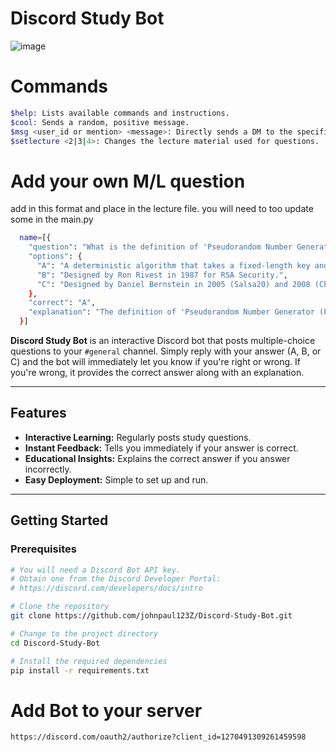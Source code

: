 # Discord Study Bot
![image](https://github.com/user-attachments/assets/81f1fcce-2542-4c35-ad62-51b094209432)


# Commands 
```sh
$help: Lists available commands and instructions.
$cool: Sends a random, positive message.
$msg <user_id or mention> <message>: Directly sends a DM to the specified user.
$setlecture <2|3|4>: Changes the lecture material used for questions.

```
# Add your own M/L question
add in this format and place in the lecture file. you will need to too update some in the main.py
```sh
  name=[{
    "question": "What is the definition of 'Pseudorandom Number Generator (PRNG)'?",
    "options": {
      "A": "A deterministic algorithm that takes a fixed-length key and produces a pseudorandom bit sequence.",
      "B": "Designed by Ron Rivest in 1987 for RSA Security.",
      "C": "Designed by Daniel Bernstein in 2005 (Salsa20) and 2008 (ChaCha20)."
    },
    "correct": "A",
    "explanation": "The definition of 'Pseudorandom Number Generator (PRNG)' is: A deterministic algorithm that takes a fixed-length key and produces a pseudorandom bit sequence."
  }]
```
**Discord Study Bot** is an interactive Discord bot that posts multiple-choice questions to your `#general` channel. Simply reply with your answer (A, B, or C) and the bot will immediately let you know if you're right or wrong. If you're wrong, it provides the correct answer along with an explanation.

---

## Features

- **Interactive Learning:** Regularly posts study questions.
- **Instant Feedback:** Tells you immediately if your answer is correct.
- **Educational Insights:** Explains the correct answer if you answer incorrectly.
- **Easy Deployment:** Simple to set up and run.

---


## Getting Started

### Prerequisites

```bash
# You will need a Discord Bot API key.
# Obtain one from the Discord Developer Portal:
# https://discord.com/developers/docs/intro

# Clone the repository
git clone https://github.com/johnpaul123Z/Discord-Study-Bot.git

# Change to the project directory
cd Discord-Study-Bot

# Install the required dependencies
pip install -r requirements.txt


```
# Add Bot to your server
```sh
https://discord.com/oauth2/authorize?client_id=1270491309261459598 
```
